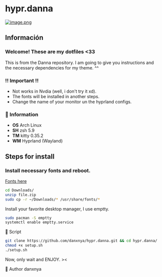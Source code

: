 # hypr.danna
[![image.png](https://i.postimg.cc/s2zMMbt1/image.png)](https://postimg.cc/3kL86frH)
## Información

### Welcome! These are my dotfiles <33
This is from the Danna repository. I am going to give you instructions and the necessary dependencies for my theme. ^^

### ‼️ Important !!
- Not works in Nvdia (well, i don't try it xd).
- The fonts will be installed in another steps.
- Change the name of your monitor un the hyprland configs.

### 🍧 Information

-  **OS** Arch Linux
-  **SH** zsh 5.9
-  **TM** kitty 0.35.2
-  **WM** Hyprland (Wayland)

## Steps for install

### Install necessary fonts and reboot.
[Fonts here](https://mega.nz/file/GxFVSLLY#etuNc6QRrEl6wgl_ZatvomojDhkBTFPqlKS7ELk7KAM)
```sh
cd Downloads/
unzip file.zip
sudo cp -r ~/Downloads/* /usr/share/fonts/*
```
Install your favorite desktop manager, I use emptty.
```sh
sudo pacman -S emptty
systemctl enable emptty.service
```

🔧 Script
```sh
git clone https://github.com/danxnya/hypr.danna.git && cd hypr.danna/
chmod +x setup.sh
./setup.sh
```
Now, only wait and ENJOY. ><


👤 Author
danxnya
